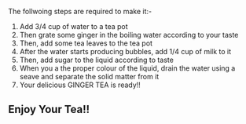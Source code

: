 The follwoing steps are required to make it:-
    
  1. Add 3/4 cup of water to a tea pot
  2. Then grate some ginger in the boiling water according to your taste
  3. Then, add some tea leaves to the tea pot
  4. After the water starts producing bubbles, add 1/4 cup of milk to it
  5. Then, add sugar to the liquid according to taste
  6. When you a the proper colour of the liquid, drain the water using a seave and separate the solid matter from it
  7. Your delicious GINGER TEA is ready!!
  ## Enjoy Your Tea!!
